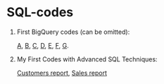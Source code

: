 # SQL-codes
  1. First BigQuery codes (can be omitted):
     
       [A](https://github.com/GretaLim/sql-codes/blob/945559cf536192cc8cdbf60a11a0fd9acdedf74d/Module_1_Sprint_3_Task-1.1.sql),
       [B](https://github.com/GretaLim/sql-codes/blob/945559cf536192cc8cdbf60a11a0fd9acdedf74d/Module_1_Sprint_3_Task-1.2.sql),
       [C](https://github.com/GretaLim/sql-codes/blob/945559cf536192cc8cdbf60a11a0fd9acdedf74d/Module_1_Sprint_3_Task-1.3.sql),
       [D](https://github.com/GretaLim/sql-codes/blob/945559cf536192cc8cdbf60a11a0fd9acdedf74d/Module_1_Sprint_3_Task-1.4.sql),
       [E](https://github.com/GretaLim/sql-codes/blob/945559cf536192cc8cdbf60a11a0fd9acdedf74d/Module_1_Sprint_3_Task-2.1.sql),
       [F](https://github.com/GretaLim/sql-codes/blob/945559cf536192cc8cdbf60a11a0fd9acdedf74d/Module_1_Sprint_3_Task-2.2.sql),
       [G](https://github.com/GretaLim/sql-codes/blob/945559cf536192cc8cdbf60a11a0fd9acdedf74d/Module_1_Sprint_3_Task-2.3.sql).

  2. My First Codes with Advanced SQL Techniques:

       [Customers report](https://github.com/GretaLim/sql-codes/blob/f1cb9337d98c60e6dd9930cfe274bfbdf503b4b3/Module_1_Sprint_4_Task-1.sql),
       [Sales report](https://github.com/GretaLim/sql-codes/blob/f1cb9337d98c60e6dd9930cfe274bfbdf503b4b3/Module_1_Sprint_4_Task-2.sql)
